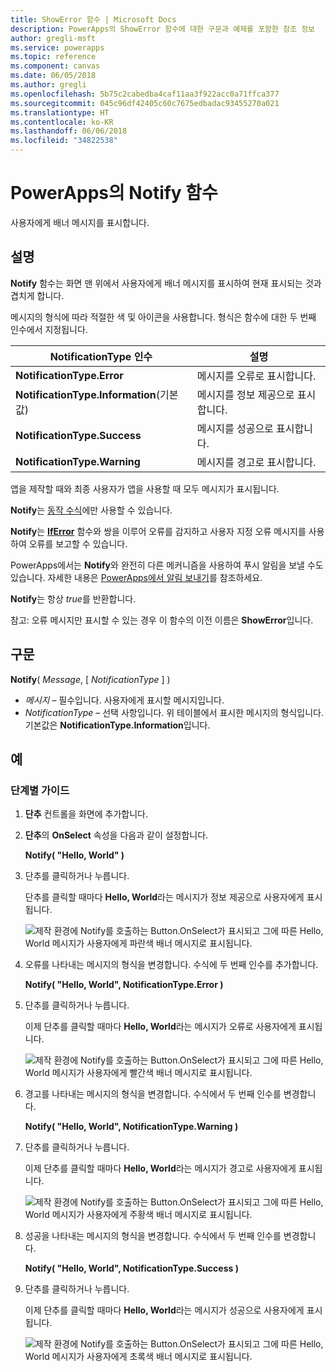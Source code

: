 ```yaml
---
title: ShowError 함수 | Microsoft Docs
description: PowerApps의 ShowError 함수에 대한 구문과 예제를 포함한 참조 정보
author: gregli-msft
ms.service: powerapps
ms.topic: reference
ms.component: canvas
ms.date: 06/05/2018
ms.author: gregli
ms.openlocfilehash: 5b75c2cabedba4caf11aa3f922acc0a71ffca377
ms.sourcegitcommit: 045c96df42405c60c7675edbadac93455270a021
ms.translationtype: HT
ms.contentlocale: ko-KR
ms.lasthandoff: 06/06/2018
ms.locfileid: "34822538"
---
```

# <a name="notify-function-in-powerapps"></a>PowerApps의 Notify 함수
사용자에게 배너 메시지를 표시합니다.

## <a name="description"></a>설명
**Notify** 함수는 화면 맨 위에서 사용자에게 배너 메시지를 표시하여 현재 표시되는 것과 겹치게 합니다.  

메시지의 형식에 따라 적절한 색 및 아이콘을 사용합니다.   형식은 함수에 대한 두 번째 인수에서 지정됩니다.

| NotificationType 인수 | 설명 |
| --- | --- |
| **NotificationType.Error** | 메시지를 오류로 표시합니다. |
| **NotificationType.Information**(기본값) | 메시지를 정보 제공으로 표시합니다.  |
| **NotificationType.Success** | 메시지를 성공으로 표시합니다. |
| **NotificationType.Warning** | 메시지를 경고로 표시합니다. |

앱을 제작할 때와 최종 사용자가 앱을 사용할 때 모두 메시지가 표시됩니다.

**Notify**는 [동작 수식](../working-with-formulas-in-depth.md)에만 사용할 수 있습니다.

**Notify**는 [**IfError**](function-iferror.md) 함수와 쌍을 이루어 오류를 감지하고 사용자 지정 오류 메시지를 사용하여 오류를 보고할 수 있습니다.

PowerApps에서는 **Notify**와 완전히 다른 메커니즘을 사용하여 푸시 알림을 보낼 수도 있습니다.  자세한 내용은 [PowerApps에서 알림 보내기](../add-notifications.md)를 참조하세요.

**Notify**는 항상 *true*를 반환합니다.

참고: 오류 메시지만 표시할 수 있는 경우 이 함수의 이전 이름은 **ShowError**입니다.

## <a name="syntax"></a>구문
**Notify**( *Message*, [ *NotificationType* ] )

* *메시지* – 필수입니다.  사용자에게 표시할 메시지입니다.
* *NotificationType* – 선택 사항입니다.  위 테이블에서 표시한 메시지의 형식입니다.  기본값은 **NotificationType.Information**입니다.  

## <a name="examples"></a>예

### <a name="step-by-step"></a>단계별 가이드

1. **단추** 컨트롤을 화면에 추가합니다.

2. **단추**의 **OnSelect** 속성을 다음과 같이 설정합니다.

    **Notify( "Hello, World" )**

3. 단추를 클릭하거나 누릅니다.  

    단추를 클릭할 때마다 **Hello, World**라는 메시지가 정보 제공으로 사용자에게 표시됩니다.

    ![제작 환경에 Notify를 호출하는 Button.OnSelect가 표시되고 그에 따른 Hello, World 메시지가 사용자에게 파란색 배너 메시지로 표시됩니다.](media/function-showerror/hello-world.png)

4. 오류를 나타내는 메시지의 형식을 변경합니다.  수식에 두 번째 인수를 추가합니다.

    **Notify( "Hello, World", NotificationType.Error )**

5. 단추를 클릭하거나 누릅니다.

    이제 단추를 클릭할 때마다 **Hello, World**라는 메시지가 오류로 사용자에게 표시됩니다.

    ![제작 환경에 Notify를 호출하는 Button.OnSelect가 표시되고 그에 따른 Hello, World 메시지가 사용자에게 빨간색 배너 메시지로 표시됩니다.](media/function-showerror/hello-world-error.png)

4. 경고를 나타내는 메시지의 형식을 변경합니다.  수식에서 두 번째 인수를 변경합니다.

    **Notify( "Hello, World", NotificationType.Warning )**

5. 단추를 클릭하거나 누릅니다.

    이제 단추를 클릭할 때마다 **Hello, World**라는 메시지가 경고로 사용자에게 표시됩니다.

    ![제작 환경에 Notify를 호출하는 Button.OnSelect가 표시되고 그에 따른 Hello, World 메시지가 사용자에게 주황색 배너 메시지로 표시됩니다.](media/function-showerror/hello-world-warning.png)

4. 성공을 나타내는 메시지의 형식을 변경합니다.  수식에서 두 번째 인수를 변경합니다.

    **Notify( "Hello, World", NotificationType.Success )**

5. 단추를 클릭하거나 누릅니다.

    이제 단추를 클릭할 때마다 **Hello, World**라는 메시지가 성공으로 사용자에게 표시됩니다.

    ![제작 환경에 Notify를 호출하는 Button.OnSelect가 표시되고 그에 따른 Hello, World 메시지가 사용자에게 초록색 배너 메시지로 표시됩니다.](media/function-showerror/hello-world-success.png)
